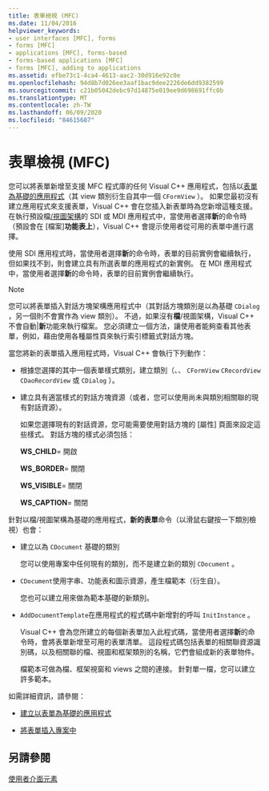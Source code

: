 ```yaml
---
title: 表單檢視 (MFC)
ms.date: 11/04/2016
helpviewer_keywords:
- user interfaces [MFC], forms
- forms [MFC]
- applications [MFC], forms-based
- forms-based applications [MFC]
- forms [MFC], adding to applications
ms.assetid: efbe73c1-4ca4-4613-aac2-30d916e92c0e
ms.openlocfilehash: 94d8b7d026ee3aaf1bac9dee2226de6dd9382599
ms.sourcegitcommit: c21b05042debc97d14875e019ee9d698691ffc0b
ms.translationtype: MT
ms.contentlocale: zh-TW
ms.lasthandoff: 06/09/2020
ms.locfileid: "84615687"
---
```

# <a name="form-views-mfc"></a>表單檢視 (MFC)

您可以將表單新增至支援 MFC 程式庫的任何 Visual C++ 應用程式，包括以[表單為基礎的應用程式](reference/creating-a-forms-based-mfc-application.md)（其 view 類別衍生自其中一個 `CFormView` ）。 如果您最初沒有建立應用程式來支援表單，Visual C++ 會在您插入新表單時為您新增這種支援。 在執行預設檔[/視圖架構](document-view-architecture.md)的 SDI 或 MDI 應用程式中，當使用者選擇**新**的命令時（預設會在 [檔案]**功能表上**），Visual C++ 會提示使用者從可用的表單中進行選擇。

使用 SDI 應用程式時，當使用者選擇**新**的命令時，表單的目前實例會繼續執行，但如果找不到，則會建立具有所選表單的應用程式的新實例。 在 MDI 應用程式中，當使用者選擇**新**的命令時，表單的目前實例會繼續執行。

> [!NOTE]
> 您可以將表單插入對話方塊架構應用程式中（其對話方塊類別是以為基礎 `CDialog` ，另一個則不會實作為 view 類別）。 不過，如果沒有**檔**/視圖架構，Visual C++ 不會自動&#124;**新**功能來執行檔案。 您必須建立一個方法，讓使用者能夠查看其他表單，例如，藉由使用各種屬性頁來執行索引標籤式對話方塊。

當您將新的表單插入應用程式時，Visual C++ 會執行下列動作：

- 根據您選擇的其中一個表單樣式類別，建立類別（、、 `CFormView` `CRecordView` `CDaoRecordView` 或 `CDialog` ）。

- 建立具有適當樣式的對話方塊資源（或者，您可以使用尚未與類別相關聯的現有對話資源）。

   如果您選擇現有的對話資源，您可能需要使用對話方塊的 [屬性] 頁面來設定這些樣式。 對話方塊的樣式必須包括：

     **WS_CHILD**= 開啟

     **WS_BORDER**= 關閉

     **WS_VISIBLE**= 關閉

     **WS_CAPTION**= 關閉

針對以檔/視圖架構為基礎的應用程式，**新的表單**命令（以滑鼠右鍵按一下類別檢視）也會：

- 建立以為 `CDocument` 基礎的類別

   您可以使用專案中任何現有的類別，而不是建立新的類別 `CDocument` 。

- `CDocument`使用字串、功能表和圖示資源，產生檔範本（衍生自）。

   您也可以建立用來做為範本基礎的新類別。

- `AddDocumentTemplate`在應用程式的程式碼中新增對的呼叫 `InitInstance` 。

   Visual C++ 會為您所建立的每個新表單加入此程式碼，當使用者選擇**新**的命令時，會將表單新增至可用的表單清單。 這段程式碼包括表單的相關聯資源識別碼，以及相關聯的檔、視圖和框架類別的名稱，它們會組成新的表單物件。

   檔範本可做為檔、框架視窗和 views 之間的連接。 針對單一檔，您可以建立許多範本。

如需詳細資訊，請參閱：

- [建立以表單為基礎的應用程式](reference/creating-a-forms-based-mfc-application.md)

- [將表單插入專案中](inserting-a-form-into-a-project.md)

## <a name="see-also"></a>另請參閱

[使用者介面元素](user-interface-elements-mfc.md)
